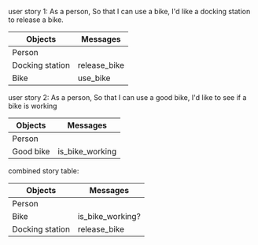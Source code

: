 user story 1:
As a person,
So that I can use a bike,
I'd like a docking station to release a bike.

|     Objects       |     Messages      |
--------------------|--------------------
| Person            |                   |
| Docking station   |   release_bike    |
|  Bike             |   use_bike        |

user story 2:
As a person,
So that I can use a good bike,
I'd like to see if a bike is working

|     Objects       |     Messages      |
--------------------|--------------------
| Person            |                   |
| Good bike         |  is_bike_working  |


combined story table:

|     Objects       |     Messages       |
--------------------|---------------------
| Person            |                    |
| Bike              |  is_bike_working?  |
| Docking station   |  release_bike      |
